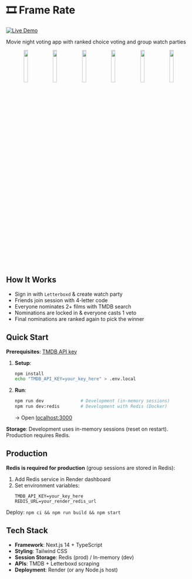 # 🎞️ Frame Rate
[![Live Demo](https://img.shields.io/badge/Live%20Demo-Now%20Showing-4CAF50?style=for-the-badge&logoColor=white)](https://frame-rate.onrender.com)

Movie night voting app with ranked choice voting and group watch parties

<div align="center">
  <img src="https://github.com/user-attachments/assets/52ba2235-006d-4a58-a7cf-8fcbe7d8f801" width="15%" />
  <img src="https://github.com/user-attachments/assets/284c18ab-83b2-4e53-9adf-667ac748f761" width="15%" />
  <img src="https://github.com/user-attachments/assets/ab736c39-a997-4de0-a065-3747e486c397" width="15%" />
  <img src="https://github.com/user-attachments/assets/0f3548ff-52dc-4df7-aeb5-23e63943b4a6" width="15%" />
  <img src="https://github.com/user-attachments/assets/70c4311f-5cea-4387-a366-a22fb26727ef" width="15%" />
  <img src="https://github.com/user-attachments/assets/4e40a948-55ea-4447-91cd-84eadd20e330" width="15%" />
</div>

## How It Works

- Sign in with `Letterboxd` & create watch party
- Friends join session with 4-letter code
- Everyone nominates 2+ films with TMDB search
- Nominations are locked in & everyone casts 1 veto
- Final nominations are ranked again to pick the winner


## Quick Start

**Prerequisites**: [TMDB API key](https://www.themoviedb.org/settings/api)

1. **Setup**:
   ```bash
   npm install
   echo "TMDB_API_KEY=your_key_here" > .env.local
   ```

2. **Run**:
   ```bash
   npm run dev              # Development (in-memory sessions)
   npm run dev:redis        # Development with Redis (Docker)
   ```
   
   → Open [localhost:3000](http://localhost:3000)

**Storage**: Development uses in-memory sessions (reset on restart). Production requires Redis.

## Production

**Redis is required for production** (group sessions are stored in Redis):

1. Add Redis service in Render dashboard
2. Set environment variables:  
   ```
   TMDB_API_KEY=your_key_here
   REDIS_URL=your_render_redis_url
   ```

Deploy: `npm ci && npm run build && npm start`

## Tech Stack

- **Framework**: Next.js 14 + TypeScript
- **Styling**: Tailwind CSS  
- **Session Storage**: Redis (prod) / In-memory (dev)
- **APIs**: TMDB + Letterboxd scraping
- **Deployment**: Render (or any Node.js host)


